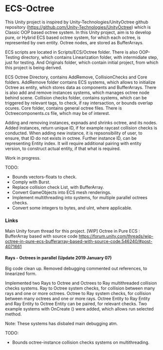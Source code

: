 # ECS-Octree
This Unity project is inspired by Unity-Technologies/UnityOctree github repository (https://github.com/Unity-Technologies/UnityOctree) which is Classic OOP based octree system.
In this Unity project, aim is to develop pure, or Hybrid ECS based octree system, for which each octree, is represented by own entity.
Octree nodes, are stored as BufferArrays.

ECS scripts are located in Scripts/ECS/Octree folder.
There is also OOP-Testing directory, which contains Linearization folder, with intermidiate step, just for testing.
And Originals folder, which contain initial project, from which this project is being derived.

ECS Octree Directory, contains AddRemove, CollisionChecks and Core folders.
AddRemove folder contains ECS systems, which allows to initialize Octree as entity, which stores data as components and BufferArrays.
There is also add and remove instances systems, which manages octree node behind scene.
Collision checks folder, contains systems, which can be triggered by relevant tags, to check, if ray intersaction, or bounds overlap ocures.
Core folder, contains general octree files. There is Octreecomponents.cs file, which may be of interest.

Adding and removing instances, expnads and shrinks octree, and its nodes.
Added instances, return unique ID, if for example raycast collision checks is conducted.
When adding new instance, it is repsonsibility of user, to ensure, that ID do not exists in octree.
Further instance ID, can be representing Entity index. It will require additional pairing with entity version, to construct actual entity, if that what is required.

Work in progress.

TODO: 
* Bounds vectors-floats to check.
* Comply with Burst.
* Replace collision check List, with BufferArray.
* Convert GameObjects into ECS mesh renderings.
* Implement multithreading into systems, for multiple parallel octrees checks.
* Convert some integers to bytes, and uInt, where applicable.


### Links
Main Unity forum thread for this project.
[WIP] Octree in Pure ECS : BufferArray based with source code
https://forum.unity.com/threads/wip-octree-in-pure-ecs-bufferarray-based-with-source-code.546240/#post-4071661

#### Rays - Octrees in parallel (Update 2019 January 07)

Big code clean up.
Removed debugging commented out references, to linearized form.

Implemented two Rays to Octree and Octrees to Ray multithreaded collision checks systems.
Ray to Octree system checks, for collision between many rays and one or more octrees.
Octree to Ray system checks, for collision between many octrees and one or more rays.
Octree Entity to Ray Entity and Ray Entity to Octree Entity can be paired, for relevant checks.
Two example systems with OnCreate () were added, which allows run selected method.

Note:
These systems has disbaled main debugging atm.

TODO:
* Bounds octree-instance collision checks systems on multithreading.
